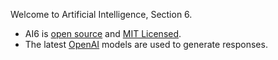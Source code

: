Welcome to Artificial Intelligence, Section 6.

- AI6 is [open source](https://github.com/rossrobino/gpt) and [MIT Licensed](https://github.com/rossrobino/gpt/blob/main/LICENSE.md).
- The latest [OpenAI](https://platform.openai.com/docs/models) models are used to generate responses.
